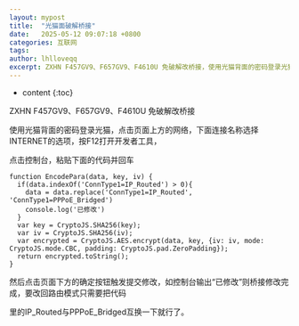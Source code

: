 ```yaml
---
layout: mypost
title:  "光猫面破解桥接"
date:   2025-05-12 09:07:18 +0800
categories: 互联网
tags: 
author: lhlloveqq
excerpt: ZXHN F457GV9、F657GV9、F4610U 免破解改桥接，使用光猫背面的密码登录光猫，点击页面上方的网络，下面连接名称选择INTERNET的选项，按F12打开开发者工具，点击控制台，粘贴下面的代码并回车
---
```


* content
{:toc}

ZXHN F457GV9、F657GV9、F4610U 免破解改桥接

使用光猫背面的密码登录光猫，点击页面上方的网络，下面连接名称选择INTERNET的选项，按F12打开开发者工具，

点击控制台，粘贴下面的代码并回车

    function EncodePara(data, key, iv) {
      if(data.indexOf('ConnType1=IP_Routed') > 0){
        data = data.replace('ConnType1=IP_Routed', 'ConnType1=PPPoE_Bridged')
        console.log('已修改')
      }
      var key = CryptoJS.SHA256(key);
      var iv = CryptoJS.SHA256(iv);
      var encrypted = CryptoJS.AES.encrypt(data, key, {iv: iv, mode: CryptoJS.mode.CBC, padding: CryptoJS.pad.ZeroPadding});
      return encrypted.toString();
    }

然后点击页面下方的确定按钮触发提交修改，如控制台输出“已修改”则桥接修改完成，要改回路由模式只需要把代码

里的IP_Routed与PPPoE_Bridged互换一下就行了。